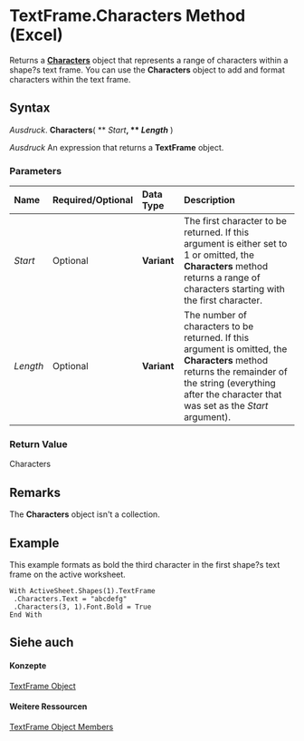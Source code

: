 
# TextFrame.Characters Method (Excel)

Returns a  **[Characters](128c9ee4-8ba3-6d22-ad0f-9f20be1e24af.md)** object that represents a range of characters within a shape?s text frame. You can use the **Characters** object to add and format characters within the text frame.


## Syntax

 _Ausdruck_. **Characters**( ** _Start_**, ** _Length_** )

 _Ausdruck_ An expression that returns a **TextFrame** object.


### Parameters



|**Name**|**Required/Optional**|**Data Type**|**Description**|
|:-----|:-----|:-----|:-----|
| _Start_|Optional|**Variant**|The first character to be returned. If this argument is either set to 1 or omitted, the  **Characters** method returns a range of characters starting with the first character.|
| _Length_|Optional|**Variant**|The number of characters to be returned. If this argument is omitted, the  **Characters** method returns the remainder of the string (everything after the character that was set as the _Start_ argument).|

### Return Value

Characters


## Remarks

The  **Characters** object isn't a collection.


## Example

This example formats as bold the third character in the first shape?s text frame on the active worksheet.


```
With ActiveSheet.Shapes(1).TextFrame 
 .Characters.Text = "abcdefg" 
 .Characters(3, 1).Font.Bold = True 
End With
```


## Siehe auch


#### Konzepte


[TextFrame Object](4a6d2201-84b8-d83a-cc13-703da047815e.md)
#### Weitere Ressourcen


[TextFrame Object Members](http://msdn.microsoft.com/library/299ac22a-bf3d-11ca-90e8-a05d52a760d4%28Office.15%29.aspx)